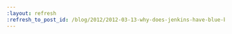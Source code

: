 ```yaml
---
:layout: refresh
:refresh_to_post_id: /blog/2012/2012-03-13-why-does-jenkins-have-blue-balls
---
```

